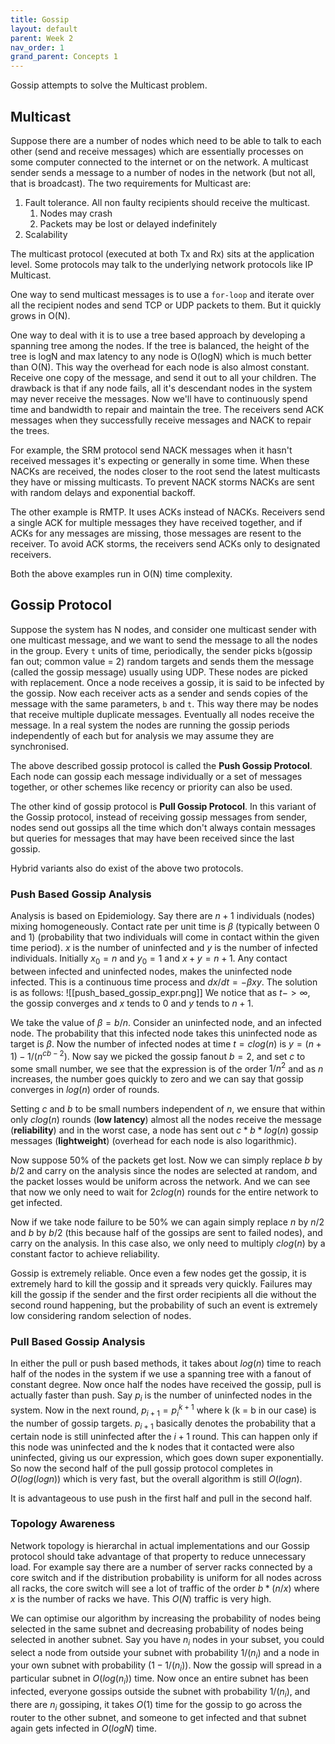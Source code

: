 ```yaml
---
title: Gossip
layout: default
parent: Week 2
nav_order: 1
grand_parent: Concepts 1
---
```


Gossip attempts to solve the Multicast problem.

## Multicast

Suppose there are a number of nodes which need to be able to talk to each other (send and receive messages) which are essentially processes on some computer connected to the internet or on the network.
A multicast sender sends a message to a number of nodes in the network (but not all, that is broadcast).
The two requirements for Multicast are:

1. Fault tolerance. All non faulty recipients should receive the multicast.
   1. Nodes may crash
   2. Packets may be lost or delayed indefinitely
2. Scalability

The multicast protocol (executed at both Tx and Rx) sits at the application level. Some protocols may talk to the underlying network protocols like IP Multicast.

One way to send multicast messages is to use a `for-loop` and iterate over all the recipient nodes and send TCP or UDP packets to them. But it quickly grows in O(N).

One way to deal with it is to use a tree based approach by developing a spanning tree among the nodes. If the tree is balanced, the height of the tree is logN and max latency to any node is O(logN) which is much better than O(N). This way the overhead for each node is also almost constant. Receive one copy of the message, and send it out to all your children. The drawback is that if any node fails, all it's descendant nodes in the system may never receive the messages. Now we'll have to continuously spend time and bandwidth to repair and maintain the tree. The receivers send ACK messages when they successfully receive messages and NACK to repair the trees.

For example, the SRM protocol send NACK messages when it hasn't received messages it's expecting or generally in some time. When these NACKs are received, the nodes closer to the root send the latest multicasts they have or missing multicasts. To prevent NACK storms NACKs are sent with random delays and exponential backoff.

The other example is RMTP. It uses ACKs instead of NACKs. Receivers send a single ACK for multiple messages they have received together, and if ACKs for any messages are missing, those messages are resent to the receiver. To avoid ACK storms, the receivers send ACKs only to designated receivers.

Both the above examples run in O(N) time complexity.

## Gossip Protocol

Suppose the system has N nodes, and consider one multicast sender with one multicast message, and we want to send the message to all the nodes in the group. Every `t` units of time, periodically, the sender picks `b`(gossip fan out; common value = 2) random targets and sends them the message (called the gossip message) usually using UDP. These nodes are picked with replacement. Once a node receives a gossip, it is said to be infected by the gossip. Now each receiver acts as a sender and sends copies of the message with the same parameters, `b` and `t`. This way there may be nodes that receive multiple duplicate messages. Eventually all nodes receive the message. In a real system the nodes are running the gossip periods independently of each but for analysis we may assume they are synchronised.

The above described gossip protocol is called the **Push Gossip Protocol**. Each node can gossip each message individually or a set of messages together, or other schemes like recency or priority can also be used.

The other kind of gossip protocol is **Pull Gossip Protocol**. In this variant of the Gossip protocol, instead of receiving gossip messages from sender, nodes send out gossips all the time which don't always contain messages but queries for messages that may have been received since the last gossip.

Hybrid variants also do exist of the above two protocols.

### Push Based Gossip Analysis

Analysis is based on Epidemiology. Say there are $n+1$ individuals (nodes) mixing homogeneously. Contact rate per unit time is $\beta$ (typically between 0 and 1) (probability that two individuals will come in contact within the given time period). $x$ is the number of uninfected and $y$ is the number of infected individuals. Initially $x_0 = n$ and $y_0 = 1$ and $x + y = n + 1$. Any contact between infected and uninfected nodes, makes the uninfected node infected. This is a continuous time process and $dx/dt = -\beta xy$. The solution is as follows:
![[push_based_gossip_expr.png]]
We notice that as $t-> \infty$, the gossip converges and $x$ tends to 0 and $y$ tends to $n+1$.

We take the value of $\beta = b/n$. Consider an uninfected node, and an infected node. The probability that this infected node takes this uninfected node as target is $\beta$. Now the number of infected nodes at time $t = clog(n)$ is $y = (n + 1) - 1/(n^{cb-2})$. Now say we picked the gossip fanout $b = 2$, and set $c$ to some small number, we see that the expression is of the order $1/n^2$ and as $n$ increases, the number goes quickly to zero and we can say that gossip converges in $log(n)$ order of rounds.

Setting $c$ and $b$ to be small numbers independent of $n$, we ensure that within only $clog(n)$ rounds (**low latency**) almost all the nodes receive the message (**reliability**) and in the worst case, a node has sent out $c*b*log(n)$ gossip messages (**lightweight**) (overhead for each node is also logarithmic).

Now suppose 50% of the packets get lost. Now we can simply replace $b$ by $b/2$ and carry on the analysis since the nodes are selected at random, and the packet losses would be uniform across the network. And we can see that now we only need to wait for $2clog(n)$ rounds for the entire network to get infected.

Now if we take node failure to be 50% we can again simply replace $n$ by $n/2$ and $b$ by $b/2$ (this because half of the gossips are sent to failed nodes), and carry on the analysis. In this case also, we only need to multiply $clog(n)$ by a constant factor to achieve reliability.

Gossip is extremely reliable. Once even a few nodes get the gossip, it is extremely hard to kill the gossip and it spreads very quickly. Failures may kill the gossip if the sender and the first order recipients all die without the second round happening, but the probability of such an event is extremely low considering random selection of nodes.

### Pull Based Gossip Analysis

In either the pull or push based methods, it takes about $log(n)$ time to reach half of the nodes in the system if we use a spanning tree with a fanout of constant degree. Now once half the nodes have received the gossip, pull is actually faster than push.
Say $p_i$ is the number of uninfected nodes in the system. Now in the next round, $p_{i+1} = {p_i}^{k+1}$ where k (k = b in our case) is the number of gossip targets. $p_{i+1}$ basically denotes the probability that a certain node is still uninfected after the $i+1$ round. This can happen only if this node was uninfected and the k nodes that it contacted were also uninfected, giving us our expression, which goes down super exponentially. So now the second half of the pull gossip protocol completes in $O(log(logn))$ which is very fast, but the overall algorithm is still $O(logn)$.

It is advantageous to use push in the first half and pull in the second half.

### Topology Awareness

Network topology is hierarchal in actual implementations and our Gossip protocol should take advantage of that property to reduce unnecessary load. For example say there are a number of server racks connected by a core switch and if the distribution probability is uniform for all nodes across all racks, the core switch will see a lot of traffic of the order $b*(n/x)$ where $x$ is the number of racks we have. This $O(N)$ traffic is very high.

We can optimise our algorithm by increasing the probability of nodes being selected in the same subnet and decreasing probability of nodes being selected in another subnet. Say you have $n_i$ nodes in your subset, you could select a node from outside your subnet with probability $1/(n_i)$ and a node in your own subnet with probability $(1-1/(n_i))$. Now the gossip will spread in a particular subnet in $O(log(n_i))$ time. Now once an entire subnet has been infected, everyone gossips outside the subnet with probability $1/(n_i)$, and there are $n_i$ gossiping, it takes $O(1)$ time for the gossip to go across the router to the other subnet, and someone to get infected and that subnet again gets infected in $O(logN)$ time.
